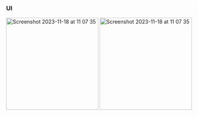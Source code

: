 ### UI

<img width="250" alt="Screenshot 2023-11-18 at 11 07 35" src="https://github.com/martiniucanastasia/swiftui-weather-app/assets/86486215/7162bcff-3bc3-4654-ba93-f1b7c1de784c">
<img width="250" alt="Screenshot 2023-11-18 at 11 07 35" src="https://github.com/martiniucanastasia/swiftui-weather-app/assets/86486215/125d46f3-4c12-4396-9697-67ee262e3da4">
